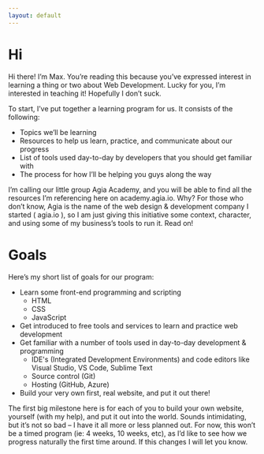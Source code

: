 ```yaml
---
layout: default
---
```


# Hi
Hi there! I’m Max. You’re reading this because you’ve expressed interest in learning a thing or
two about Web Development. Lucky for you, I’m interested in teaching it! Hopefully I don’t suck.

To start, I’ve put together a learning program for us. It consists of the following:
- Topics we’ll be learning
- Resources to help us learn, practice, and communicate about our progress
- List of tools used day-to-day by developers that you should get familiar with
- The process for how I’ll be helping you guys along the way

I’m calling our little group Agia Academy, and you will be able to find all the resources I’m
referencing here on academy.agia.io. Why? For those who don’t know, Agia is the name of the web
design & development company I started ( agia.io ), so I am just giving this initiative some context,
character, and using some of my business’s tools to run it. Read on!

# Goals
Here’s my short list of goals for our program:
- Learn some front-end programming and scripting
  - HTML
  - CSS
  - JavaScript
- Get introduced to free tools and services to learn and practice web development
- Get familiar with a number of tools used in day-to-day development & programming
  - IDE's (Integrated Development Environments) and code editors like Visual Studio, VS
Code, Sublime Text
  - Source control (Git)
  - Hosting (GitHub, Azure)
- Build your very own first, real website, and put it out there!

The first big milestone here is for each of you to build your own website, yourself (with my
help), and put it out into the world. Sounds intimidating, but it’s not so bad – I have it all more or less
planned out.
For now, this won’t be a timed program (ie: 4 weeks, 10 weeks, etc), as I’d like to see how we
progress naturally the first time around. If this changes I will let you know.